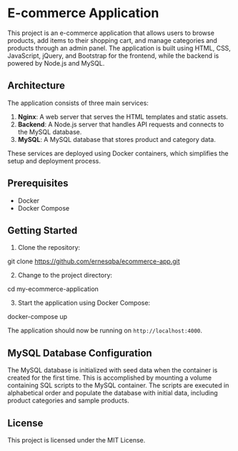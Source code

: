 # E-commerce Application

This project is an e-commerce application that allows users to browse products, add items to their shopping cart, and manage categories and products through an admin panel. The application is built using HTML, CSS, JavaScript, jQuery, and Bootstrap for the frontend, while the backend is powered by Node.js and MySQL.

## Architecture

The application consists of three main services:

1. **Nginx**: A web server that serves the HTML templates and static assets.
2. **Backend**: A Node.js server that handles API requests and connects to the MySQL database.
3. **MySQL**: A MySQL database that stores product and category data. 

These services are deployed using Docker containers, which simplifies the setup and deployment process.

## Prerequisites

- Docker
- Docker Compose

## Getting Started

1. Clone the repository:

git clone https://github.com/ernesqba/ecommerce-app.git


2. Change to the project directory:

cd my-ecommerce-application


3. Start the application using Docker Compose:

docker-compose up


The application should now be running on `http://localhost:4000`.

## MySQL Database Configuration

The MySQL database is initialized with seed data when the container is created for the first time. This is accomplished by mounting a volume containing SQL scripts to the MySQL container. The scripts are executed in alphabetical order and populate the database with initial data, including product categories and sample products.

## License

This project is licensed under the MIT License.

